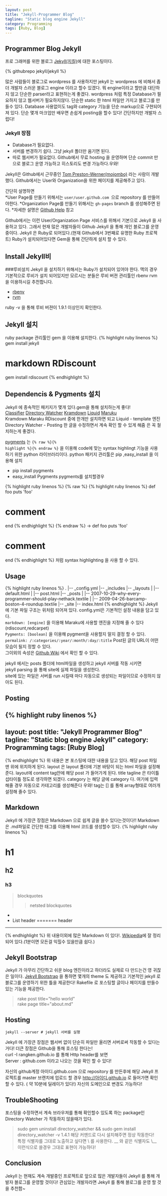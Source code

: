 ```yaml
---
layout: post
title: "Jekyll-Programmer Blog"
tagline: "Static blog engine Jekyll"
category: Programming
tags: [Ruby, Blog]
---
```


## Programmer Blog Jekyll
프로 그래머를 위한 블로그 [Jekyll(지킬)](https://github.com/mojombo/jekyll)에 대한 포스팅이다.

{% githubrepo jekyll/jekyll %}

많은 사람들이 블로그로 wordpress 를 사용하지만 jekyll 는 wordpress 에 비해서 좀더 개발자
스러운 블로그 engine 이라고 할수 있겠다. 뭐 engine이라고 할만큼 대단하지 않고 단순한 parser라고 표현하는게 좋겠다.
wordpress 처럼 특정 Database가 필요하지 않고 웹서버가 필요하지않다.
단순한 static 한 html 파일만 가지고 블로그를 만들수 있다.
Database 사용없이도 tag와 category 기능을 단순 markup으로 구현되어져 있다.
단순 몇개 마크업만 배우면 손쉽게 posting을 할수 있다!
간단하지만 개발자 스럽다!<br>

### Jekyll 장점
- Database가 필요없다.
- 서버를 변경하기 쉽다. 그냥 jekyll 폴더만 옴기면 된다.
- 따로 웹서버가 필요없다. Github에서 무료 hosting 을 운영하며 단순 commit 만으로 블로그 운영 가능하고 히스토리도 변경 가능하다.우와!

Jekyll은 Github에서 근무중인 [Tom Preston-Werner(mojombo)](https://github.com/mojombo) 라는 사람이 개발했다.
Github에서는 User와 Organization을 위한 페이지를 제공해주고 있다.<br>

간단히 설명하면<br>
*User Page를 만들기 위해서는 `user/user.github.com `으로 repository 를 만들어야한다.
*Organization Page를 만들기 위해서는 `gh-pages` branch 를 생성해주면 된다.
*자세한 설명은 [Github Help](https://help.github.com/articles/user-organization-and-sproject-pages) 참고

Github에서는 이런 User/Organization Page 서비스를 위해서 기본으로 Jekyll 을 사용하고 있다.
그래서 현재 많은 개발자들이 Github Jekyll 을 통해 개인 블로그를 운영중이다.
Jekyll 은 Ruby로 되어있다.(현재 Github에서 3번째로 유명한 Ruby 프로젝트)
Ruby가 설치되어있다면 Gem을 통해 간단하게 설치 할 수 있다. <br>

## Install Jekyll비

###루비설치
Jekyll 을 설치하기 위해서는 Ruby가 설치되어 있어야 한다.
맥의 경우 기본적으로 루비가 설치 되어있지만 모르시는 분들은
루비 버젼 관리툴인 rbenv rvm 을 이용하시길 추천합니다.
- [rbenv](https://github.com/sstephenson/rbenv)
- [rvm](https://github.com/wayneeseguin/rvm)

ruby -v 을 통해 루비 버젼이 1.9.1 이상인지 확인한다.<br>

## Jekyll 설치
ruby package 관리툴인 gem 을 이용해 설치한다.
{% highlight ruby linenos %}
gem install jekyll
# markdown RDiscount
gem install rdiscount
{% endhighlight %}
<br>
## Dependencis & Pygments 설치
Jekyll 에 종속적인 패키지가 몇개 있다.gem을 통해 설치하는게 좋다!<br>
[Classifier](https://github.com/cardmagic/classifier)
[Directory Watcher](https://github.com/TwP/directory_watcher.git)
[Kramdown](https://github.com/gettalong/kramdown)
[Liquid](https://github.com/Shopify/liquid)
[Maruku](https://github.com/bhollis/maruku)
<br>
Kramdown Maraku RDiscount 중에 한개만 설치하면 되고
Liquid - template 엔진
Directory Watcher - Posting 한 글을 수정하면서 계속 확인 할 수 있게 해줌
은 꼭 철치하는게 좋겠다.

[pygments](http://pygments.org) 는 <code>{% raw %}{% highlight %}{% endraw %}</code> 을 이용해
code에 맞는 syntax highlingt 기능을 사용하기 위한 python 라이브러리이다.
python 패키지 관리툴은 pip ,easy_install 을 이용해 설치
- pip install pygments
- easy_install Pygments
pygments를 설치할경우

{% highlight ruby linenos %}
{% raw %}
{% highlight ruby linenos %}
def foo
  puts 'foo'
  # comment
end
{% endhighlight %}
{% endraw %}
->
def foo
  puts 'foo'
  # comment
end
{% endhighlight %}
처럼 syntax highlighting 을 사용 할 수 있다.
## Usage
{% highlight ruby linenos %}
.
|-- _config.yml
|-- _includes
|-- _layouts
|   |-- default.html
|   |-- post.html
|-- _posts
|   |-- 2007-10-29-why-every-programmer-should-play-nethack.textile
|   |-- 2009-04-26-barcamp-boston-4-roundup.textile
|-- _site
|-- index.html
{% endhighlight %}
Jekyll 에 기본 파일 구조는 위처럼 되어져 있다.
config.yml은 기본적인 설정 내용을 담고 있다. <br>
`markdown: [engine]` 을 이용해 Maraku에 사용할 엔진을 지정해 줄 수 있다(rdiscount,redcarpet)<br>
`Pygments: [boolean]` 을 이용해 pygment을 사용할지 말지 결정 할 수 있다.<br>
`permalink: /:categories/:year/:month/:day/:title` Post된 글의 URL이 어떤 모습이 될지 정할 수 있다.<br>
그이외의 속성은 [Github Wiki](https://github.com/mojombo/jekyll/wiki/Configuration) 에서 확인 할 수 있다.<br>

jekyll 에서는 posts 폴더에 html파일을 생성하고 jekyll 서버를 작동 시키면 <br>
jekyll parsing 을 통해 site에 실제 파일을 생성한다. <br>
site에 있는 파일은 서버를 run 시킬때 마다 자동으로 생성되는 파일이므로 수정하지 않아도 된다.<br>

## Posting
{% highlight ruby linenos %}
---
layout: post
title: "Jekyll Programmer Blog"
tagline: "Static blog engine Jekyll"
category: Programming
tags: [Ruby Blog]
---
{% endhighlight %}
위 내용은 본 포스팅에 대한 내용을 담고 있다. 해당 post 파일 맨 위에 위치하게 된다.
layout 은 layout 폴더에 기본 바탕이 되는 html 파일을 설정해 준다.
layout에 content tag안에 해당 post 가 들어가게 된다.
title tagline 은 타이틀 섭타이틀 정도로 생각하면 되겠다.
category 는 해당 글에 category 다. 여기에 입력해줄 경우 자동으로 카테고리를 생성해준다 우와!
tag는 [] 를 통해 array형태로 여러개 설정해 줄수 있다.

## Markdown
Jekyll 에 가장큰 장점은 Markdown 으로 쉽게 글을 쓸수 있다는것이다!!
Markdown 은 .md파일로 간단한 태그를 이용해 html 코드를 생성할수 있다.
{% highlight ruby linenos %}
# h1
## h2
### h3
> blockquotes
>> netsted blockquotes
*
* List
header
=======
header
-------
{% endhighlight %}
위 내용이외에 많은 Markdown 이 있다!.
[Wikipedia](http://en.wikipedia.org/wiki/Markdown)에 잘 정리되어 있다.(1분이면 모든걸 익힐수 있을만큼 쉽다.)

## Jekyll Bootstrap
Jekyll 가 아무리 간단하고 쉬운 blog 엔진이라고 하더라도 실제로 다 만드는건 영 귀찮은 일이다.
[Jekyll Bootstrap](http://jekyllbootstrap.com) 을 통하면 몇개의 theme 도 제공하고 기본적인 jekyll 로 블로그를 운영하기 위한 틀을 제공한다!
Rakefile 로 포스팅할 글이나 페이지를 만들수 있는 기능을 제공한다.<br>
>rake post title="hello world"<br>
>rake page title="about.md"<br>

## Hosting
	jekyll --server # jekyll 서버를 실행

Jekyll 에 가장큰 장점은 웹서버 없이 단순히 파일만 올리면 서버로써 작동할 수 있다는거다!
더큰 장점은 Github을 통해 호스팅 한다는! <br>
curl -I rangken.github.io 를 통해 Http header를 보면 <br>
Server : github.com 이라고 나오는 것을 확인 할 수 있다! <br>

자신의 github계정 아이디.github.com 으로 repository 를 만든후에
해당 Jekyll 프로젝트를 master 브랜치에 업로드 할 경우
http://아이디.github.io 로 들어가면 확인 할 수 있다. ( 약 10분에 딜레이가 있다!)
자신의 도메인으로 변경도 가능하다!
## TroubleShooting
포스팅을 수정하면서 계속 브라우져를 통해 확인할수 있도록 하는 package인 Directory Watcher 가 작동하지 않을때가 있다.
>sudo gem uninstall directory_watcher && sudo gem install directory_watcher -v 1.4.1
해당 커맨드로 다시 설치해주면 정상 작동한다!<br>
특정 식별자를 그대로 노출하고 싶다면 \\ 를 사용한다.
>\__ 와 같은 식별자도 \\__ 이런식으로 쓸경우 그대로 표현이 가능하다!


## Conclusion
Jekyll 는 현재도 계속 개발중인 프로젝트로 앞으로 많은 개발자들이 Jekyll 를 통해 개발자 블로그를
운영할 것이다!
관심있는 개발자라면 Jekyll 를 통해 블로그를 운영 할 것을 추천함~


